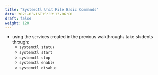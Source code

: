 ```yaml
---
title: "Systemctl Unit File Basic Commands"
date: 2021-03-16T15:12:13-06:00
draft: false
weight: 120
---
```


- using the services created in the previous walkthroughs take students through:
  - `systemctl status`
  - `systemctl start`
  - `systemctl stop`
  - `systemctl enable`
  - `systemctl disable`